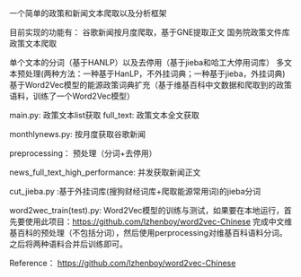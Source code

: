一个简单的政策和新闻文本爬取以及分析框架

目前实现的功能有：
谷歌新闻按月度爬取，基于GNE提取正文
国务院政策文件库政策文本爬取

单个文本的分词（基于HANLP）以及去停用（基于jieba和哈工大停用词库）
多文本预处理(两种方法：一种基于HanLP，不外挂词典；一种基于jieba，外挂词典)
基于Word2Vec模型的能源政策词典扩充（基于维基百科中文数据和爬取到的政策语料，训练了一个Word2Vec模型）

main.py: 政策文本list获取
full_text: 政策文本全文获取

monthlynews.py: 按月度获取谷歌新闻

preprocessing： 预处理（分词+去停用）

news_full_text_high_performance:  并发获取新闻正文

cut_jieba.py :基于外挂词库(搜狗财经词库+爬取能源常用词)的jieba分词 

word2wec_train(test).py: Word2Vec模型的训练与测试，如果要在本地运行，首先要使用此项目：https://github.com/lzhenboy/word2vec-Chinese
完成中文维基百科的预处理（不包括分词），然后使用perprocessing对维基百科语料分词。之后将两种语料合并后训练即可。



Reference：
https://github.com/lzhenboy/word2vec-Chinese


